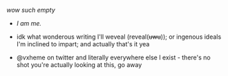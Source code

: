 *wow such empty*
- *I am me.*
- idk what wonderous writing I'll weveal (reveal(~~uwu~~)); or ingenous ideals I'm inclined to impart; and actually that's it yea


- @vxheme on twitter and literally everywhere else I exist -
there's no shot you're actually looking at this, go away
<!---
vxheme/vxheme is a ✨ special ✨ repository because its `README.md` (this file) appears on your GitHub profile.
You can click the Preview link to take a look at your changes.
--->
